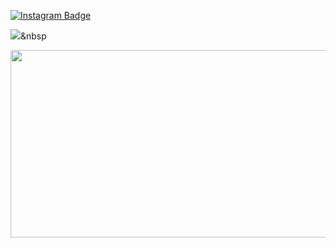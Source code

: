 
[![Instagram Badge](https://img.shields.io/badge/instagram-%23E4405F?style=flat-square&logo=instagram&logoColor=white)](https://www.instagram.com/m.__.kuuuuu5444/)



<a href="https://www.instagram.com/m.__.kuuuuu5444/"><img src="https://img.shields.io/badge/instagram-#E4405F?style=flat-square&logo=simpleicons_instagram&logoColor=white&link=https://www.instagram.com/m.__.kuuuuu5444/"/></a>&nbsp

<!--
**falseNose/falseNose** is a ✨ _special_ ✨ repository because its `README.md` (this file) appears on your GitHub profile.

Here are some ideas to get you started:

- 🔭 I’m currently working on ...
- 🌱 I’m currently learning ...
- 👯 I’m looking to collaborate on ...
- 🤔 I’m looking for help with ...
- 💬 Ask me about ...
- 📫 How to reach me: ...
- 😄 Pronouns: ...
- ⚡ Fun fact: ...
-->
<a href="https://github.com/devxb/gitanimals">
<img
  src="https://render.gitanimals.org/farms/falseNose"
  width="600"
  height="300"
/>
</a>
